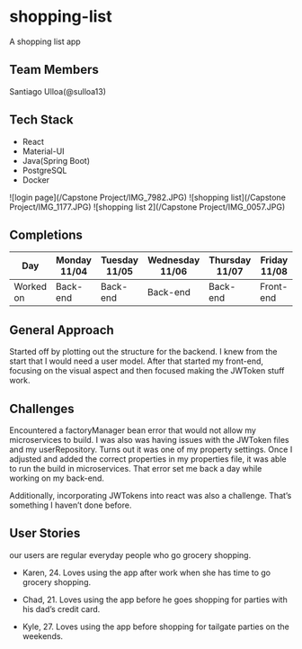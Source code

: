 # shopping-list
A shopping list app

## Team Members
Santiago Ulloa(@sulloa13)

## Tech Stack
* React
* Material-UI
* Java(Spring Boot)
* PostgreSQL
* Docker

![login page](/Capstone Project/IMG_7982.JPG)
![shopping list](/Capstone Project/IMG_1177.JPG)
![shopping list 2](/Capstone Project/IMG_0057.JPG)

## Completions

| Day       | Monday 11/04 | Tuesday 11/05 | Wednesday 11/06 | Thursday 11/07 | Friday 11/08 |
|-----------|--------------|---------------|-----------------|----------------|--------------|
| Worked on | Back-end     | Back-end      | Back-end        | Back-end       | Front-end    |

## General Approach
Started off by plotting out the structure for the backend. I knew from the start that I would need a user model. After that started my front-end, focusing on the visual aspect and then focused making the JWToken stuff work.

## Challenges
Encountered a factoryManager bean error that would not allow my microservices to build. I was also was having issues with the JWToken files and my userRepository. Turns out it was one of my property settings. Once I adjusted and added the correct properties in my properties file, it was able to run the build in microservices. That error set me back a day while working on my back-end.

Additionally, incorporating JWTokens into react was also a challenge. That’s something I haven’t done before.  	

## User Stories
our users are regular everyday people who go grocery shopping.

* Karen, 24. Loves using the app after work when she has time to go grocery shopping.

* Chad, 21. Loves using the app before he goes shopping for parties with his dad’s credit card.

* Kyle, 27. Loves using the app before shopping for tailgate parties on the weekends.
